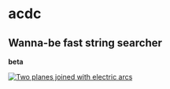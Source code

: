 # acdc

## Wanna-be fast string searcher

**beta**

[![Two planes joined with electric arcs](https://images.unsplash.com/photo-1534224039826-c7a0eda0e6b3?ixid=MnwxMjA3fDB8MHxwaG90by1wYWdlfHx8fGVufDB8fHx8&ixlib=rb-1.2.1&auto=format&fit=crop&w=1050&q=80)](https://unsplash.com/photos/ImcUkZ72oUs)